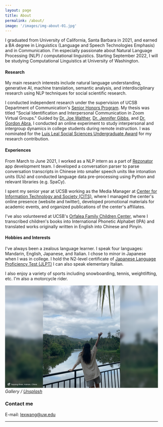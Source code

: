 ```yaml
---
layout: page
title: About
permalink: /about/
image: '/images/img-about-01.jpg'
---
```


I graduated from University of California, Santa Barbara in 2021, and earned a BA degree in Linguistics (Language and Speech Technologies Emphasis) and in Communication. I'm especially passionate about Natural Language Processing (NLP) / computational linguistics.  Starting September 2022, I will be studying Computational Linguistics at University of Washington.

#### Research
My main research interests include natural language understanding, generative AI, machine translation, semantic analysis, and interdisciplinary research using NLP techniques for social scientific research.

I conducted independent research under the supervision of UCSB Department of Communication's [Senior Honors Program](https://www.comm.ucsb.edu/undergrad/senior-honors). My thesis was titled "Social Identification and Interpersonal Communication in Zoom Virtual Groups." Guided by [Dr. Joe Walther](https://www.comm.ucsb.edu/people/joe-walther), [Dr. Jennifer Gibbs](https://www.comm.ucsb.edu/people/jennifer-gibbs), and [Dr. Gordon Abra](https://www.comm.ucsb.edu/people/gordon-abra), I conducted an online experiment to study interpersonal and intergroup dynamics in college students during remote instruction. I was nominated for the [Luis Leal Social Sciences Undergraduate Award](https://www.news.ucsb.edu/topics/luis-leal-award) for my research contribution.

#### Experiences
From March to June 2021, I worked as a NLP intern as a part of [Rezonator](https://rezonator.com/) app development team. I developed a conversation parser to parse conversation transcripts in Chinese into smaller speech units like intonation units (IUs) and conducted language data pre-processing using Python and relevant libraries (e.g. SpaCy).

I spent my senior year at UCSB working as the Media Manager at [Center for Information Technology and Society (CITS)](https://cits.ucsb.edu/), where I managed the center's online presence (website and twitter), developed promotional materials for academic events, and organized publications of the center's affiliates. 

I've also volunteered at UCSB's [Orfalea Family Children Center](https://childrenscenter.sa.ucsb.edu/programs-curriculum/ofcc), where I transcribed children's books into International Phonetic Alphabet (IPA) and translated works originally written in English into Chinese and Pinyin.
#### Hobbies and Interests
I've always been a zealous language learner. I speak four languages: Mandarin, English, Japanese, and Italian. 
I chose to minor in Japanese when I was in college. I hold the N2-level certificate of [Japanese Language Proficiency Test (JLPT)](https://www.jlpt.jp/e/) 
I can also speak elementary Italian.

I also enjoy a variety of sports including snowboarding, tennis, weightlifting, etc. I'm also a motorcycle rider.

<div class="gallery-box">
  <div class="gallery">
    <img src="/images/img-hainan.png">
  </div>
  <em>Gallery / <a href="https://unsplash.com/" target="_blank">Unsplash</a></em>
</div>

### Contact me

E-mail: [lexwang@uw.edu](lexwang@uw.edu) 


***